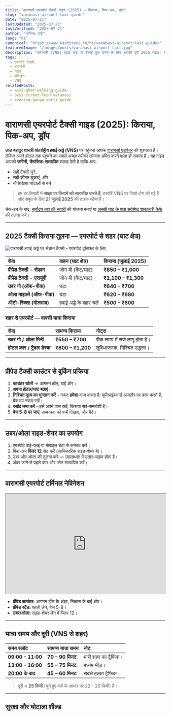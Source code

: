 ```yaml
---
title: "वाराणसी एयरपोर्ट टैक्सी गाइड (2025) — किराया, पिक-अप, ड्रॉप"
slug: "varanasi-airport-taxi-guide"
date: "2025-07-21"
lastUpdated: "2025-07-21"
lastVerified: "2025-07-21"
author: "अभिनव पांडे"
lang: "hi"
canonical: "https://www.kashitaxi.in/hi/varanasi-airport-taxi-guide/"
featuredImage: "/images/posts/varanasi-airport-taxi.jpg"
description: "वाराणसी (VNS) हवाई अड्डे पर टैक्सी बुक करने के लिए आपकी पूरी 2025 गाइड। प्रीपेड किराये की तुलना उबर/ओला से करें, सटीक पिक-अप जोन खोजें, और आम धोखाधड़ी से बचें।"
tags:
  - एयरपोर्ट टैक्सी
  - वाराणसी
  - गाइड
  - परिवहन
  - VNS
relatedPosts:
  - assi-ghat-walking-guide
  - best-street-food-varanasi
  - evening-ganga-aarti-guide
---
```


# वाराणसी एयरपोर्ट टैक्सी गाइड (2025): किराया, पिक-अप, ड्रॉप

**लाल बहादुर शास्त्री अंतर्राष्ट्रीय हवाई अड्डे (VNS)** पर पहुंचना आपके [वाराणसी एडवेंचर](/hi/best-things-to-do-in-varanasi/) की शुरुआत है।
लेकिन अपने होटल तक पहुंचने का सबसे अच्छा तरीका खोजना भ्रमित करने वाला हो सकता है। यह गाइड आपको **जमीनी, त्रैमासिक-सत्यापित** सलाह देती है ताकि आप:

* सही टैक्सी चुनें,
* सही कीमत चुकाएं, और
* नौसिखिया घोटालों से बचें।

> हम हर तिमाही में **साइट पर किराये को सत्यापित करते हैं**; तस्वीरें VNS पर जियो-टैग की गई हैं और सबूत के लिए **21 जुलाई 2025** की टाइम-स्टैम्प हैं।

चेक-इन के बाद, [सूर्योदय नाव की सवारी](/hi/varanasi-sunrise-boat-ride-timings/) की योजना बनाएं या [अस्सी घाट के पास सर्वश्रेष्ठ शाकाहारी कैफे](/hi/vegetarian-cafes-near-assi-ghat/) की तलाश करें।

---

## 2025 टैक्सी किराया तुलना — एयरपोर्ट से शहर (घाट क्षेत्र)

![वाराणसी हवाई अड्डे पर सेडान टैक्सी - एयरपोर्ट ट्रांसफर के लिए](/images/seden.png "वाराणसी एयरपोर्ट से शहर के लिए सेडान टैक्सी सेवा")

| सेवा | वाहन (घाट क्षेत्र) | किराया (जुलाई 2025) |
| :-- | :-- | :-- |
| **प्रीपेड टैक्सी - सेडान** | जोन बी (कैंट/घाट) | **₹850 – ₹1,000** |
| **प्रीपेड टैक्सी - एसयूवी** | जोन बी (कैंट/घाट) | **₹1,100 – ₹1,300** |
| **उबर गो (ऑफ-पीक)** | घंटा | **₹640 – ₹700** |
| **ओला माइक्रो (ऑफ-पीक)** | घंटा | **₹620 – ₹680** |
| **ऑटो-रिक्शा (मोलभाव)** | हवाई अड्डे के बाहर चलें | **₹500 – ₹600** |

### शहर से एयरपोर्ट — वापसी यात्रा किराया

| सेवा | सामन्य किराया | नोट्स |
| :-- | :-- | :-- |
| **उबर गो / ओला मिनी** | **₹550 – ₹700** | पीक समय में सर्ज लागू होता है। |
| **होटल कार / ट्रैवल डेस्क** | **₹800 – ₹1,200** | सुविधाजनक, निश्चित उद्धरण। |

---

## प्रीपेड टैक्सी काउंटर से बुकिंग प्रक्रिया

1.  **काउंटर खोजें** → आगमन हॉल, बाईं ओर।
2.  **अपना होटल/घाट बताएं**।
3.  **निश्चित मूल्य का भुगतान करें** - नकद **हमेशा** काम करता है; यूपीआई/कार्ड आमतौर पर काम करते हैं, बैकअप नकद रखें।
4.  **रसीद जमा करें** - इसे अपने पास रखें; किराया सर्व-समावेशी है।
5.  **बेज 5-8 पर जाएं**, सम्बन्धक को पर्ची दिखाएं, और बैठें।

---

## उबर/ओला राइड-शेयर का उपयोग

1.  एयरपोर्ट वाई-फाई या मोबाइल डेटा से कनेक्ट करें।
2.  पिक-अप **पिलर 12** सेट करें (आधिकारिक राइड-शेयर बे)।
3.  उबर और ओला की तुलना करें — उपलब्धता में उतार-चढ़ाव होता है।
4.  अंदर जाने से पहले कार और प्लेट सत्यापित करें।

---

## वाराणसी एयरपोर्ट टर्मिनल नेविगेशन

<iframe width="100%" height="315" src="https://www.youtube.com/embed/your-video-id" title="Walk to Pillar 12"></iframe>

*   **प्रीपेड काउंटर:** आगमन हॉल के अंदर, निकास के बाईं ओर।
*   **प्रीपेड स्टैंड:** पहली लेन, बेज 5-8।
*   **उबर/ओला:** राइड-शेयर लेन में पिलर 12।

---

## यात्रा समय और दूरी (VNS से शहर)

| समय स्लॉट | सामन्य यात्रा समय | नोट |
| :-- | :-- | :-- |
| **09:00 – 11:00** | **70 – 90 मिनट** | भारी शहर का ट्रैफिक। |
| **13:00 – 16:00** | **55 – 75 मिनट** | मध्यम भीड़। |
| **20:00 के बाद** | **45 – 60 मिनट** | सबसे हल्का ट्रैफिक। |

> दूरी **≈ 25 किमी** (चुने हुए मार्ग के आधार पर 22 - 25 किमी) है।

---

## सुरक्षा और घोटाला शील्ड
